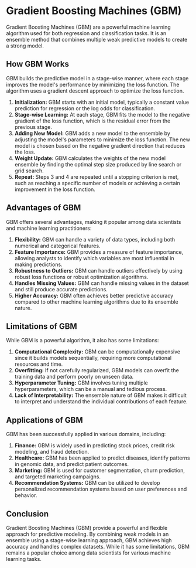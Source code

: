 # Gradient Boosting Machines (GBM)

Gradient Boosting Machines (GBM) are a powerful machine learning algorithm used for both regression and classification tasks. It is an ensemble method that combines multiple weak predictive models to create a strong model.

## How GBM Works

GBM builds the predictive model in a stage-wise manner, where each stage improves the model's performance by minimizing the loss function. The algorithm uses a gradient descent approach to optimize the loss function.

1. **Initialization:** GBM starts with an initial model, typically a constant value prediction for regression or the log odds for classification.
2. **Stage-wise Learning:** At each stage, GBM fits the model to the negative gradient of the loss function, which is the residual error from the previous stage.
3. **Adding New Model:** GBM adds a new model to the ensemble by adjusting the model's parameters to minimize the loss function. The new model is chosen based on the negative gradient direction that reduces the loss.
4. **Weight Update:** GBM calculates the weights of the new model ensemble by finding the optimal step size produced by line search or grid search.
5. **Repeat:** Steps 3 and 4 are repeated until a stopping criterion is met, such as reaching a specific number of models or achieving a certain improvement in the loss function.

## Advantages of GBM

GBM offers several advantages, making it popular among data scientists and machine learning practitioners:

1. **Flexibility:** GBM can handle a variety of data types, including both numerical and categorical features.
2. **Feature Importance:** GBM provides a measure of feature importance, allowing analysts to identify which variables are most influential in making predictions.
3. **Robustness to Outliers:** GBM can handle outliers effectively by using robust loss functions or robust optimization algorithms.
4. **Handles Missing Values:** GBM can handle missing values in the dataset and still produce accurate predictions.
5. **Higher Accuracy:** GBM often achieves better predictive accuracy compared to other machine learning algorithms due to its ensemble nature.

## Limitations of GBM

While GBM is a powerful algorithm, it also has some limitations:

1. **Computational Complexity:** GBM can be computationally expensive since it builds models sequentially, requiring more computational resources and time.
2. **Overfitting:** If not carefully regularized, GBM models can overfit the training data and perform poorly on unseen data.
3. **Hyperparameter Tuning:** GBM involves tuning multiple hyperparameters, which can be a manual and tedious process.
4. **Lack of Interpretability:** The ensemble nature of GBM makes it difficult to interpret and understand the individual contributions of each feature.

## Applications of GBM

GBM has been successfully applied in various domains, including:

1. **Finance:** GBM is widely used in predicting stock prices, credit risk modeling, and fraud detection.
2. **Healthcare:** GBM has been applied to predict diseases, identify patterns in genomic data, and predict patient outcomes.
3. **Marketing:** GBM is used for customer segmentation, churn prediction, and targeted marketing campaigns.
4. **Recommendation Systems:** GBM can be utilized to develop personalized recommendation systems based on user preferences and behavior.

## Conclusion

Gradient Boosting Machines (GBM) provide a powerful and flexible approach for predictive modeling. By combining weak models in an ensemble using a stage-wise learning approach, GBM achieves high accuracy and handles complex datasets. While it has some limitations, GBM remains a popular choice among data scientists for various machine learning tasks.